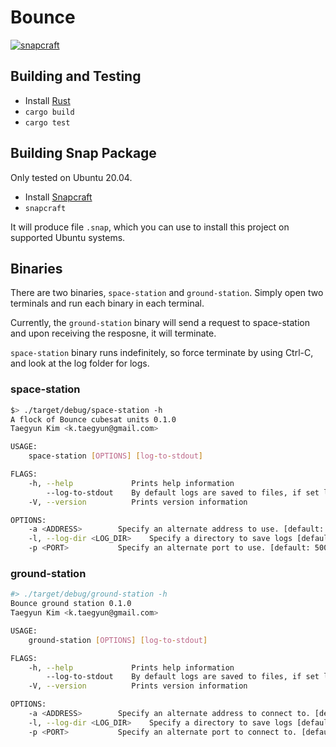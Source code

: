 # Bounce

[![snapcraft](https://snapcraft.io/bounce-blockchain/badge.svg)](https://snapcraft.io/bounce-blockchain)

## Building and Testing

- Install [Rust](https://www.rust-lang.org/)
- `cargo build`
- `cargo test`

## Building Snap Package

Only tested on Ubuntu 20.04.

- Install [Snapcraft](https://snapcraft.io/install/snapcraft/ubuntu)
- `snapcraft`

It will produce file `.snap`, which you can use to install this project on supported Ubuntu systems.

## Binaries

There are two binaries, `space-station` and `ground-station`. Simply open two terminals and run each binary in each terminal.

Currently, the `ground-station` binary will send a request to space-station and
upon receiving the resposne, it will terminate.

`space-station` binary runs indefinitely, so force terminate by using Ctrl-C, and
look at the log folder for logs.

### space-station

```sh
$> ./target/debug/space-station -h
A flock of Bounce cubesat units 0.1.0
Taegyun Kim <k.taegyun@gmail.com>

USAGE:
    space-station [OPTIONS] [log-to-stdout]

FLAGS:
    -h, --help             Prints help information
        --log-to-stdout    By default logs are saved to files, if set log only to stdout.
    -V, --version          Prints version information

OPTIONS:
    -a <ADDRESS>        Specify an alternate address to use. [default: 0.0.0.0]
    -l, --log-dir <LOG_DIR>    Specify a directory to save logs [default: log]
    -p <PORT>           Specify an alternate port to use. [default: 50051]
```

### ground-station

```sh
#> ./target/debug/ground-station -h
Bounce ground station 0.1.0
Taegyun Kim <k.taegyun@gmail.com>

USAGE:
    ground-station [OPTIONS] [log-to-stdout]

FLAGS:
    -h, --help             Prints help information
        --log-to-stdout    By default logs are saved to files, if set log only to stdout.
    -V, --version          Prints version information

OPTIONS:
    -a <ADDRESS>        Specify an alternate address to connect to. [default: 0.0.0.0]
    -l, --log-dir <LOG_DIR>    Specify a directory to save logs [default: log]
    -p <PORT>           Specify an alternate port to connect to. [default: 50051]
```
